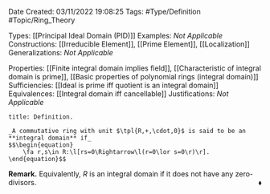 <div class="topSpace"></div>

Date Created: 03/11/2022 19:08:25
Tags: #Type/Definition #Topic/Ring_Theory

Types: [[Principal Ideal Domain (PID)]]
Examples: _Not Applicable_
Constructions: [[Irreducible Element]], [[Prime Element]], [[Localization]]
Generalizations: _Not Applicable_

Properties: [[Finite integral domain implies field]], [[Characteristic of integral domain is prime]], [[Basic properties of polynomial rings (integral domain)]]
Sufficiencies: [[Ideal is prime iff quotient is an integral domain]]
Equivalences: [[Integral domain iff cancellable]]
Justifications: _Not Applicable_

``` ad-Definition
title: Definition.

_A commutative ring with unit $\tpl{R,+,\cdot,0}$ is said to be an **integral domain** if_
$$\begin{equation}
    \fa r,s\in R:\l[rs=0\Rightarrow\l(r=0\lor s=0\r)\r].
\end{equation}$$

```

**Remark.** Equivalently, $R$ is an integral domain if it does not have any zero-divisors.<span style="float:right;">$\blacklozenge$</span>
